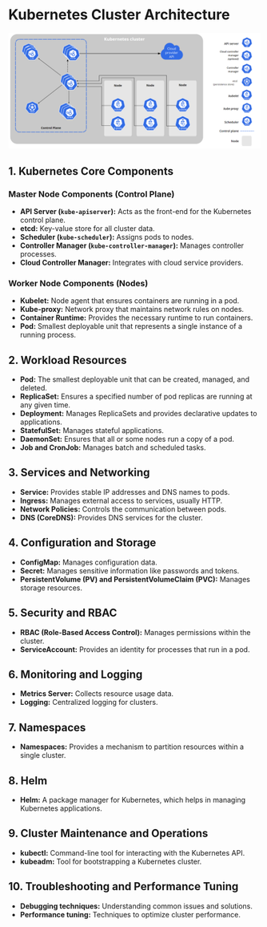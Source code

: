 # Kubernetes Cluster Architecture

![alt text](../images/k8s-arch.png)

## **1. Kubernetes Core Components**

### Master Node Components (Control Plane)

- **API Server (`kube-apiserver`):** Acts as the front-end for the Kubernetes control plane.
- **etcd:** Key-value store for all cluster data.
- **Scheduler (`kube-scheduler`):** Assigns pods to nodes.
- **Controller Manager (`kube-controller-manager`):** Manages controller processes.
- **Cloud Controller Manager:** Integrates with cloud service providers.

### Worker Node Components (Nodes)

- **Kubelet:** Node agent that ensures containers are running in a pod.
- **Kube-proxy:** Network proxy that maintains network rules on nodes.
- **Container Runtime:** Provides the necessary runtime to run containers.
- **Pod:** Smallest deployable unit that represents a single instance of a running process.

## **2. Workload Resources**

- **Pod:** The smallest deployable unit that can be created, managed, and deleted.
- **ReplicaSet:** Ensures a specified number of pod replicas are running at any given time.
- **Deployment:** Manages ReplicaSets and provides declarative updates to applications.
- **StatefulSet:** Manages stateful applications.
- **DaemonSet:** Ensures that all or some nodes run a copy of a pod.
- **Job and CronJob:** Manages batch and scheduled tasks.

## **3. Services and Networking**

- **Service:** Provides stable IP addresses and DNS names to pods.
- **Ingress:** Manages external access to services, usually HTTP.
- **Network Policies:** Controls the communication between pods.
- **DNS (CoreDNS):** Provides DNS services for the cluster.

## **4. Configuration and Storage**

- **ConfigMap:** Manages configuration data.
- **Secret:** Manages sensitive information like passwords and tokens.
- **PersistentVolume (PV) and PersistentVolumeClaim (PVC):** Manages storage resources.

## **5. Security and RBAC**

- **RBAC (Role-Based Access Control):** Manages permissions within the cluster.
- **ServiceAccount:** Provides an identity for processes that run in a pod.

## **6. Monitoring and Logging**

- **Metrics Server:** Collects resource usage data.
- **Logging:** Centralized logging for clusters.

## **7. Namespaces**

- **Namespaces:** Provides a mechanism to partition resources within a single cluster.

## **8. Helm**

- **Helm:** A package manager for Kubernetes, which helps in managing Kubernetes applications.

## **9. Cluster Maintenance and Operations**

- **kubectl:** Command-line tool for interacting with the Kubernetes API.
- **kubeadm:** Tool for bootstrapping a Kubernetes cluster.

## **10. Troubleshooting and Performance Tuning**

- **Debugging techniques:** Understanding common issues and solutions.
- **Performance tuning:** Techniques to optimize cluster performance.
